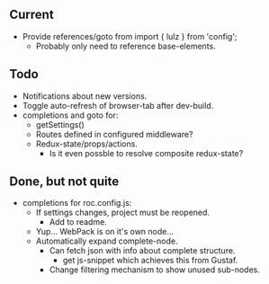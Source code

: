 Current
-------
- Provide references/goto from import { lulz } from 'config';
    - Probably only need to reference base-elements.

Todo
----
- Notifications about new versions.
- Toggle auto-refresh of browser-tab after dev-build.
- completions and goto for:
    - getSettings()
    - Routes defined in configured middleware?
    - Redux-state/props/actions.
        - Is it even possble to resolve composite redux-state?

Done, but not quite
-------------------
- completions for roc.config.js:
    - If settings changes, project must be reopened.
        - Add to readme.
    - Yup... WebPack is on it's own node...
    - Automatically expand complete-node.
        - Can fetch json with info about complete structure.
            - get js-snippet which achieves this from Gustaf.
        - Change filtering mechanism to show unused sub-nodes.
